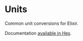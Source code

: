 # Units

Common unit conversions for Elixir.

Documentation [available in Hex](http://hexdocs.pm/units).
